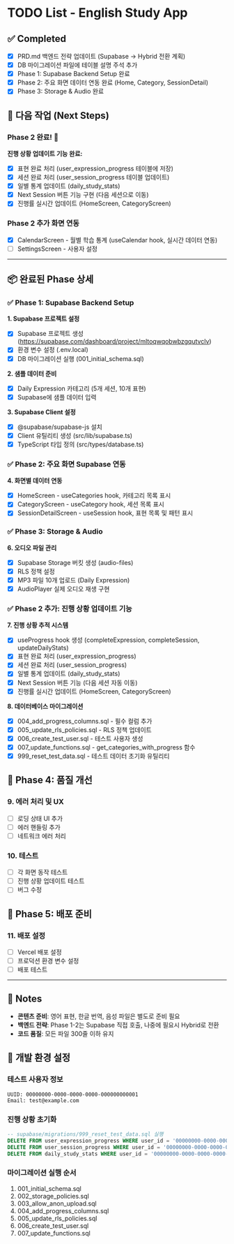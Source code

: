# TODO List - English Study App

## ✅ Completed

- [x] PRD.md 백엔드 전략 업데이트 (Supabase → Hybrid 전환 계획)
- [x] DB 마이그레이션 파일에 테이블 설명 주석 추가
- [x] Phase 1: Supabase Backend Setup 완료
- [x] Phase 2: 주요 화면 데이터 연동 완료 (Home, Category, SessionDetail)
- [x] Phase 3: Storage & Audio 완료

## 🔄 다음 작업 (Next Steps)

### Phase 2 완료! 🎉

**진행 상황 업데이트 기능 완료:**
- [x] 표현 완료 처리 (user_expression_progress 테이블에 저장)
- [x] 세션 완료 처리 (user_session_progress 테이블 업데이트)
- [x] 일별 통계 업데이트 (daily_study_stats)
- [x] Next Session 버튼 기능 구현 (다음 세션으로 이동)
- [x] 진행률 실시간 업데이트 (HomeScreen, CategoryScreen)

### Phase 2 추가 화면 연동
- [x] CalendarScreen - 월별 학습 통계 (useCalendar hook, 실시간 데이터 연동)
- [ ] SettingsScreen - 사용자 설정

---

## 📦 완료된 Phase 상세

### ✅ Phase 1: Supabase Backend Setup

**1. Supabase 프로젝트 설정**
- [x] Supabase 프로젝트 생성 (https://supabase.com/dashboard/project/mltoqwqobwbzgqutvclv)
- [x] 환경 변수 설정 (.env.local)
- [x] DB 마이그레이션 실행 (001_initial_schema.sql)

**2. 샘플 데이터 준비**
- [x] Daily Expression 카테고리 (5개 세션, 10개 표현)
- [x] Supabase에 샘플 데이터 입력

**3. Supabase Client 설정**
- [x] @supabase/supabase-js 설치
- [x] Client 유틸리티 생성 (src/lib/supabase.ts)
- [x] TypeScript 타입 정의 (src/types/database.ts)

### ✅ Phase 2: 주요 화면 Supabase 연동

**4. 화면별 데이터 연동**
- [x] HomeScreen - useCategories hook, 카테고리 목록 표시
- [x] CategoryScreen - useCategory hook, 세션 목록 표시
- [x] SessionDetailScreen - useSession hook, 표현 목록 및 패턴 표시

### ✅ Phase 3: Storage & Audio

**6. 오디오 파일 관리**
- [x] Supabase Storage 버킷 생성 (audio-files)
- [x] RLS 정책 설정
- [x] MP3 파일 10개 업로드 (Daily Expression)
- [x] AudioPlayer 실제 오디오 재생 구현

### ✅ Phase 2 추가: 진행 상황 업데이트 기능

**7. 진행 상황 추적 시스템**
- [x] useProgress hook 생성 (completeExpression, completeSession, updateDailyStats)
- [x] 표현 완료 처리 (user_expression_progress)
- [x] 세션 완료 처리 (user_session_progress)
- [x] 일별 통계 업데이트 (daily_study_stats)
- [x] Next Session 버튼 기능 (다음 세션 자동 이동)
- [x] 진행률 실시간 업데이트 (HomeScreen, CategoryScreen)

**8. 데이터베이스 마이그레이션**
- [x] 004_add_progress_columns.sql - 필수 컬럼 추가
- [x] 005_update_rls_policies.sql - RLS 정책 업데이트
- [x] 006_create_test_user.sql - 테스트 사용자 생성
- [x] 007_update_functions.sql - get_categories_with_progress 함수
- [x] 999_reset_test_data.sql - 테스트 데이터 초기화 유틸리티

## 🐛 Phase 4: 품질 개선

### 9. 에러 처리 및 UX
- [ ] 로딩 상태 UI 추가
- [ ] 에러 핸들링 추가
- [ ] 네트워크 에러 처리

### 10. 테스트
- [ ] 각 화면 동작 테스트
- [ ] 진행 상황 업데이트 테스트
- [ ] 버그 수정

## 🚀 Phase 5: 배포 준비

### 11. 배포 설정
- [ ] Vercel 배포 설정
- [ ] 프로덕션 환경 변수 설정
- [ ] 배포 테스트

---

## 📝 Notes

- **콘텐츠 준비**: 영어 표현, 한글 번역, 음성 파일은 별도로 준비 필요
- **백엔드 전략**: Phase 1-2는 Supabase 직접 호출, 나중에 필요시 Hybrid로 전환
- **코드 품질**: 모든 파일 300줄 이하 유지

## 🔧 개발 환경 설정

### 테스트 사용자 정보
```
UUID: 00000000-0000-0000-0000-000000000001
Email: test@example.com
```

### 진행 상황 초기화
```sql
-- supabase/migrations/999_reset_test_data.sql 실행
DELETE FROM user_expression_progress WHERE user_id = '00000000-0000-0000-0000-000000000001';
DELETE FROM user_session_progress WHERE user_id = '00000000-0000-0000-0000-000000000001';
DELETE FROM daily_study_stats WHERE user_id = '00000000-0000-0000-0000-000000000001';
```

### 마이그레이션 실행 순서
1. 001_initial_schema.sql
2. 002_storage_policies.sql
3. 003_allow_anon_upload.sql
4. 004_add_progress_columns.sql
5. 005_update_rls_policies.sql
6. 006_create_test_user.sql
7. 007_update_functions.sql
